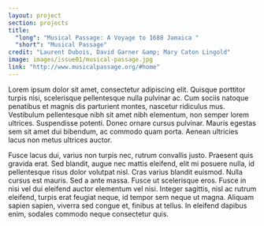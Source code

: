 ```yaml
---
layout: project
section: projects
title: 
  "long": "Musical Passage: A Voyage to 1688 Jamaica "
  "short": "Musical Passage"
credit: "Laurent Dubois, David Garner &amp; Mary Caton Lingold"
image: images/issue01/musical-passage.jpg
link: "http://www.musicalpassage.org/#home"
---
```


 Lorem ipsum dolor sit amet, consectetur adipiscing elit. Quisque porttitor turpis nisi, scelerisque pellentesque nulla pulvinar ac. Cum sociis natoque penatibus et magnis dis parturient montes, nascetur ridiculus mus. Vestibulum pellentesque nibh sit amet nibh elementum, non semper lorem ultrices. Suspendisse potenti. Donec ornare cursus pulvinar. Mauris egestas sem sit amet dui bibendum, ac commodo quam porta. Aenean ultricies lacus non metus ultrices auctor.

Fusce lacus dui, varius non turpis nec, rutrum convallis justo. Praesent quis gravida erat. Sed blandit, augue nec mattis eleifend, elit mi posuere nulla, id pellentesque risus dolor volutpat nisl. Cras varius blandit euismod. Nulla cursus est mauris. Sed a ante massa. Fusce ut scelerisque eros. Fusce in nisi vel dui eleifend auctor elementum vel nisi. Integer sagittis, nisl ac rutrum eleifend, turpis erat feugiat neque, id tempor sem neque ut magna. Aliquam sapien sapien, viverra sed congue et, finibus at tellus. In eleifend dapibus enim, sodales commodo neque consectetur quis. 